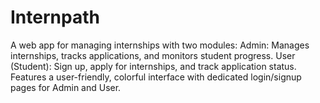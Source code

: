 # Internpath
A  web app for managing internships with two modules:  Admin: Manages internships, tracks applications, and monitors student progress. User (Student): Sign up, apply for internships, and track application status. Features a user-friendly, colorful interface with dedicated login/signup pages for Admin and User.
